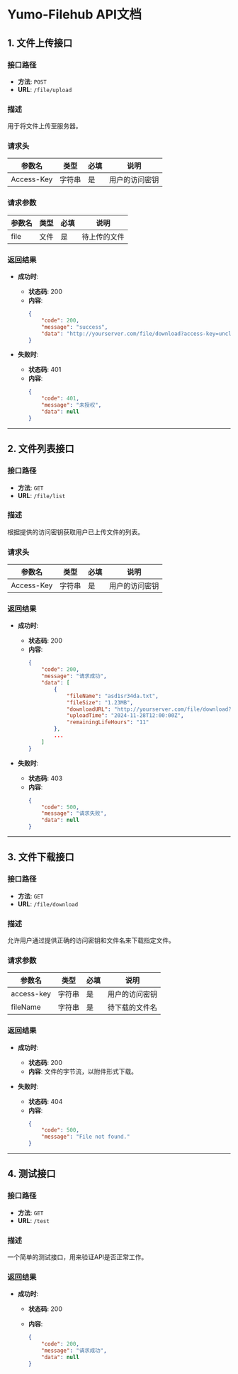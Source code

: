 # Yumo-Filehub API文档

## 1. 文件上传接口

### 接口路径
- **方法**: `POST`
- **URL**: `/file/upload`

### 描述
用于将文件上传至服务器。

### 请求头
| 参数名     | 类型   | 必填 | 说明           |
| ---------- | ------ | ---- | -------------- |
| Access-Key | 字符串 | 是   | 用户的访问密钥 |

### 请求参数
| 参数名 | 类型 | 必填 | 说明         |
| ------ | ---- | ---- | ------------ |
| file   | 文件 | 是   | 待上传的文件 |

### 返回结果
- **成功时**:
  - **状态码**: 200
  - **内容**:
    ```json
    {
        "code": 200,
        "message": "success",
        "data": "http://yourserver.com/file/download?access-key=uncleyumo&fileName=xxxxx"
    }
    ```
  
- **失败时**:
  
  - **状态码**: 401
  - **内容**:
    ```json
    {
        "code": 401,
        "message": "未授权",
        "data": null
    }
    ```

---

## 2. 文件列表接口

### 接口路径
- **方法**: `GET`
- **URL**: `/file/list`

### 描述
根据提供的访问密钥获取用户已上传文件的列表。

### 请求头
| 参数名     | 类型   | 必填 | 说明           |
| ---------- | ------ | ---- | -------------- |
| Access-Key | 字符串 | 是   | 用户的访问密钥 |

### 返回结果
- **成功时**:
  - **状态码**: 200
  - **内容**:
    ```json
    {
        "code": 200,
        "message": "请求成功",
        "data": [
            {
                "fileName": "asd1sr34da.txt",
                "fileSize": "1.23MB",
                "downloadURL": "http://yourserver.com/file/download?access-		key=uncleyumo&fileName=asd1sr34da.txt",
                "uploadTime": "2024-11-28T12:00:00Z",
                "remainingLifeHours": "11"
            },
            ...
        ]
    }
    ```
  
- **失败时**:
  - **状态码**: 403
  - **内容**:
    ```json
    {
        "code": 500,
        "message": "请求失败",
        "data": null
    }
    ```

---

## 3. 文件下载接口

### 接口路径
- **方法**: `GET`
- **URL**: `/file/download`

### 描述
允许用户通过提供正确的访问密钥和文件名来下载指定文件。

### 请求参数
| 参数名     | 类型   | 必填 | 说明           |
| ---------- | ------ | ---- | -------------- |
| access-key | 字符串 | 是   | 用户的访问密钥 |
| fileName   | 字符串 | 是   | 待下载的文件名 |

### 返回结果
- **成功时**:
  - **状态码**: 200
  - **内容**: 文件的字节流，以附件形式下载。

- **失败时**:
  - **状态码**: 404
  - **内容**:
    ```json
    {
        "code": 500,
        "message": "File not found."
    }
    ```

---

## 4. 测试接口

### 接口路径
- **方法**: `GET`
- **URL**: `/test`

### 描述
一个简单的测试接口，用来验证API是否正常工作。

### 返回结果
- **成功时**:
  - **状态码**: 200
  - **内容**:
    
    ```json
    {
        "code": 200,
        "message": "请求成功",
        "data": null
    }
    ```

